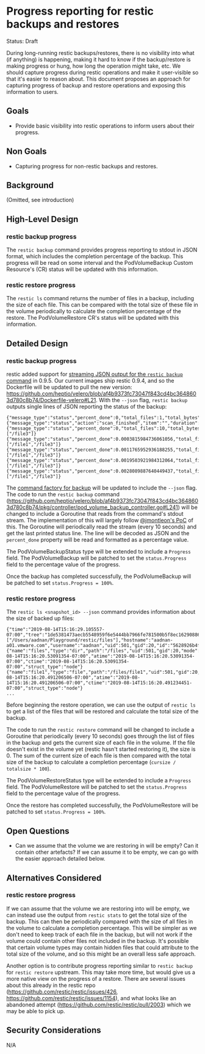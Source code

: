 # Progress reporting for restic backups and restores

Status: Draft

During long-running restic backups/restores, there is no visibility into what (if anything) is happening, making it hard to know if the backup/restore is making progress or hung, how long the operation might take, etc.
We should capture progress during restic operations and make it user-visible so that it's easier to reason about.
This document proposes an approach for capturing progress of backup and restore operations and exposing this information to users.

## Goals

- Provide basic visibility into restic operations to inform users about their progress.

## Non Goals

- Capturing progress for non-restic backups and restores.

## Background

(Omitted, see introduction)

## High-Level Design

### restic backup progress

The `restic backup` command provides progress reporting to stdout in JSON format, which includes the completion percentage of the backup.
This progress will be read on some interval and the PodVolumeBackup Custom Resource's (CR) status will be updated with this information.

### restic restore progress

The `restic ls` command returns the number of files in a backup, including the size of each file.
This can be compared with the total size of these file in the volume periodically to calculate the completion percentage of the restore.
The PodVolumeRestore CR's status will be updated with this information.

## Detailed Design

### restic backup progress

restic added support for [streaming JSON output for the `restic backup` command](https://github.com/restic/restic/pull/1944) in 0.9.5.
Our current images ship restic 0.9.4, and so the Dockerfile will be updated to pull the new version: https://github.com/heptio/velero/blob/af4b9373fc73047f843cd4bc3648603d780c8b74/Dockerfile-velero#L21.
With the `--json` flag, `restic backup` outputs single lines of JSON reporting the status of the backup:

```
{"message_type":"status","percent_done":0,"total_files":1,"total_bytes":21424504832}
{"message_type":"status","action":"scan_finished","item":"","duration":0.219241873,"data_size":49461329920,"metadata_size":0,"total_files":10}
{"message_type":"status","percent_done":0,"total_files":10,"total_bytes":49461329920,"current_files":["/file3"]}
{"message_type":"status","percent_done":0.0003815984736061056,"total_files":10,"total_bytes":49461329920,"bytes_done":18874368,"current_files":["/file1","/file3"]}
{"message_type":"status","percent_done":0.0011765952936188255,"total_files":10,"total_bytes":49461329920,"bytes_done":58195968,"current_files":["/file1","/file3"]}
{"message_type":"status","percent_done":0.0019503921984312064,"total_files":10,"total_bytes":49461329920,"bytes_done":96468992,"current_files":["/file1","/file3"]}
{"message_type":"status","percent_done":0.0028089887640449437,"total_files":10,"total_bytes":49461329920,"bytes_done":138936320,"current_files":["/file1","/file3"]}
```

The [command factory for backup](https://github.com/heptio/velero/blob/af4b9373fc73047f843cd4bc3648603d780c8b74/pkg/restic/command_factory.go#L37) will be updated to include the `--json` flag.
The code to run the `restic backup` command (https://github.com/heptio/velero/blob/af4b9373fc73047f843cd4bc3648603d780c8b74/pkg/controller/pod_volume_backup_controller.go#L241) will be changed to include a Goroutine that reads from the command's stdout stream.
The implementation of this will largely follow [@jmontleon's PoC](https://github.com/fusor/velero/pull/4/files) of this.
The Goroutine will periodically read the stream (every 10 seconds) and get the last printed status line.
The line will be decoded as JSON and the `percent_done` property will be read and formatted as a percentage value.

The PodVolumeBackupStatus type will be extended to include a `Progress` field.
The PodVolumeBackup will be patched to set the `status.Progress` field to the percentage value of the progress.

Once the backup has completed successfully, the PodVolumeBackup will be patched to set `status.Progress = 100%`.

### restic restore progress

The `restic ls <snapshot_id> --json` command provides information about the size of backed up files:

```
{"time":"2019-08-14T15:16:29.105557-07:00","tree":"1de5381473aecb5548959f6e5444bb7966fe781500b5f8ec1629088674bea6a6","paths":["/Users/aadnan/Playground/restic/files"],"hostname":"aadnan-a01.vmware.com","username":"aadnan","uid":501,"gid":20,"id":"5628926b4f0e105eb33d83c619f235a8cf8f695d19955fab44bf506ece195f3a","short_id":"5628926b","struct_type":"snapshot"}
{"name":"files","type":"dir","path":"/files","uid":501,"gid":20,"mode":2147484096,"mtime":"2019-08-14T15:16:20.53091354-07:00","atime":"2019-08-14T15:16:20.53091354-07:00","ctime":"2019-08-14T15:16:20.53091354-07:00","struct_type":"node"}
{"name":"file1","type":"file","path":"/files/file1","uid":501,"gid":20,"size":1435500544,"mode":384,"mtime":"2019-08-14T15:16:20.491206506-07:00","atime":"2019-08-14T15:16:20.491206506-07:00","ctime":"2019-08-14T15:16:20.491234451-07:00","struct_type":"node"}
...
```

Before beginning the restore operation, we can use the output of `restic ls` to get a list of the files that will be restored and calculate the total size of the backup.

The code to run the `restic restore` command will be changed to include a Goroutine that periodically (every 10 seconds) goes through the list of files in the backup and gets the current size of each file in the volume.
If the file doesn't exist in the volume yet (restic hasn't started restoring it), the size is 0.
The sum of the current size of each file is then compared with the total size of the backup to calculate a completion percentage (`cursize / totalsize * 100`).

The PodVolumeRestoreStatus type will be extended to include a `Progress` field.
The PodVolumeRestore will be patched to set the `status.Progress` field to the percentage value of the progress.

Once the restore has completed successfully, the PodVolumeRestore will be patched to set `status.Progress = 100%`.

## Open Questions

- Can we assume that the volume we are restoring in will be empty? Can it contain other artefacts? If we can assume it to be empty, we can go with the easier approach detailed below.

## Alternatives Considered

### restic restore progress

If we can assume that the volume we are restoring into will be empty, we can instead use the output from `restic stats` to get the total size of the backup.
This can then be periodically compared with the size of all files in the volume to calculate a completion percentage.
This will be simpler as we don't need to keep track of each file in the backup, but will not work if the volume could contain other files not included in the backup.
It's possible that certain volume types may contain hidden files that could attribute to the total size of the volume, and so this might be an overall less safe approach.

Another option is to contribute progress reporting similar to `restic backup` for `restic restore` upstream.
This may take more time, but would give us a more native view on the progress of a restore.
There are several issues about this already in the restic repo (https://github.com/restic/restic/issues/426, https://github.com/restic/restic/issues/1154), and what looks like an abandoned attempt (https://github.com/restic/restic/pull/2003) which we may be able to pick up.

## Security Considerations

N/A

